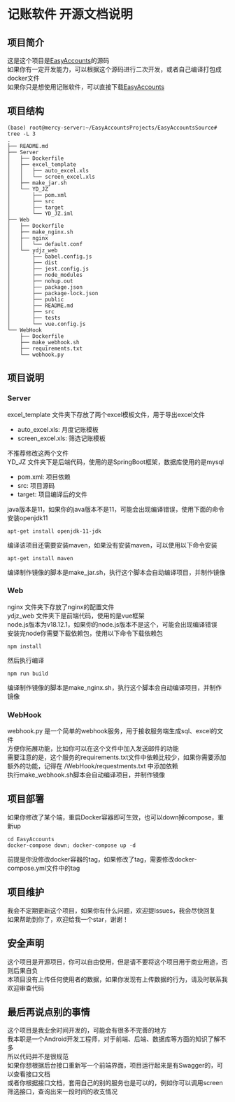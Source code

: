 # 记账软件 开源文档说明  
## 项目简介
这是这个项目是[EasyAccounts](https://github.com/QingHeYang/EasyAccounts)的源码  
如果你有一定开发能力，可以根据这个源码进行二次开发，或者自己编译打包成docker文件  
如果你只是想使用记账软件，可以直接下载[EasyAccounts](https://github.com/QingHeYang/EasyAccounts)  

## 项目结构
```Shell
(base) root@mercy-server:~/EasyAccountsProjects/EasyAccountsSource# tree -L 3
.
├── README.md
├── Server
│   ├── Dockerfile
│   ├── excel_template
│   │   ├── auto_excel.xls
│   │   └── screen_excel.xls
│   ├── make_jar.sh
│   └── YD_JZ
│       ├── pom.xml
│       ├── src
│       ├── target
│       └── YD_JZ.iml
├── Web
│   ├── Dockerfile
│   ├── make_nginx.sh
│   ├── nginx
│   │   └── default.conf
│   └── ydjz_web
│       ├── babel.config.js
│       ├── dist
│       ├── jest.config.js
│       ├── node_modules
│       ├── nohup.out
│       ├── package.json
│       ├── package-lock.json
│       ├── public
│       ├── README.md
│       ├── src
│       ├── tests
│       └── vue.config.js
└── WebHook
    ├── Dockerfile
    ├── make_webhook.sh
    ├── requirements.txt
    └── webhook.py
```

## 项目说明
### Server
excel_template 文件夹下存放了两个excel模板文件，用于导出excel文件
- auto_excel.xls: 月度记账模板
- screen_excel.xls: 筛选记账模板  

不推荐修改这两个文件  
YD_JZ 文件夹下是后端代码，使用的是SpringBoot框架，数据库使用的是mysql
- pom.xml: 项目依赖
- src: 项目源码
- target: 项目编译后的文件

java版本是11，如果你的java版本不是11，可能会出现编译错误，使用下面的命令安装openjdk11  
```Shell
apt-get install openjdk-11-jdk
```  
编译该项目还需要安装maven，如果没有安装maven，可以使用以下命令安装  
```Shell
apt-get install maven
```
编译制作镜像的脚本是make_jar.sh，执行这个脚本会自动编译项目，并制作镜像  
  
### Web
nginx 文件夹下存放了nginx的配置文件  
ydjz_web 文件夹下是前端代码，使用的是vue框架  
node.js版本为v18.12.1，如果你的node.js版本不是这个，可能会出现编译错误  
安装完node你需要下载依赖包，使用以下命令下载依赖包  
```Shell
npm install
```
然后执行编译  
```Shell
npm run build
```
编译制作镜像的脚本是make_nginx.sh，执行这个脚本会自动编译项目，并制作镜像  

### WebHook  
webhook.py 是一个简单的webhook服务，用于接收服务端生成sql、excel的文件  
方便你拓展功能，比如你可以在这个文件中加入发送邮件的功能  
需要注意的是，这个服务的requirements.txt文件中依赖比较少，如果你需要添加额外的功能，记得在 /WebHook/requestments.txt 中添加依赖  
执行make_webhook.sh脚本会自动编译项目，并制作镜像  

## 项目部署
如果你修改了某个端，重启Docker容器即可生效，也可以down掉compose，重新up  
```Shell
cd EasyAccounts
docker-compose down; docker-compose up -d
```  
前提是你没修改docker容器的tag，如果修改了tag，需要修改docker-compose.yml文件中的tag  

## 项目维护  
我会不定期更新这个项目，如果你有什么问题，欢迎提Issues，我会尽快回复  
如果帮助到你了，欢迎给我一个star，谢谢！  

## 安全声明  
这个项目是开源项目，你可以自由使用，但是请不要将这个项目用于商业用途，否则后果自负  
本项目没有上传任何使用者的数据，如果你发现有上传数据的行为，请及时联系我  
欢迎审查代码  

## 最后再说点别的事情  
这个项目是我业余时间开发的，可能会有很多不完善的地方  
我本职是一个Android开发工程师，对于前端、后端、数据库等方面的知识了解不多  
所以代码并不是很规范  
如果你想根据后台接口重新写一个前端界面，项目运行起来是有Swagger的，可以查看接口文档  
或者你根据接口文档，套用自己的别的服务也是可以的，例如你可以调用screen筛选接口，查询出来一段时间的收支情况